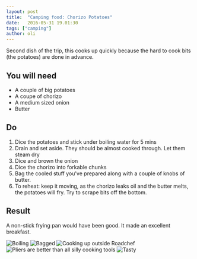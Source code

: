 ```yaml
---
layout: post
title:  "Camping food: Chorizo Potatoes"
date:   2016-05-31 19.01:30
tags: ["camping"]
author: oli
---
```


Second dish of the trip, this cooks up quickly because the hard to cook bits (the potatoes) are done in advance.

## You will need

* A couple of big potatoes
* A coupe of chorizo
* A medium sized onion
* Butter


## Do

1. Dice the potatoes and stick under boiling water for 5 mins
2. Drain and set aside.  They should be almost cooked through. Let them steam dry
3. Dice and brown the onion
4. Dice the chorizo into forkable chunks
5. Bag the cooled stuff you've prepared along with a couple of knobs of butter.
6. To reheat: keep it moving, as the chorizo leaks oil and the butter melts, the potatoes will fry.  Try to scrape bits off the bottom.


## Result
A non-stick frying pan would have been good.  It made an excellent breakfast.


![Boiling](/images/blog/camping-chorizo-potatoes/camping-chorizo-potatoes-1.jpg)
![Bagged](/images/blog/camping-chorizo-potatoes/camping-chorizo-potatoes-2.jpg)
![Cooking up outside Roadchef](/images/blog/camping-chorizo-potatoes/camping-chorizo-potatoes-3.jpg)
![Pliers are better than all silly cooking tools](/images/blog/camping-chorizo-potatoes/camping-chorizo-potatoes-4.jpg)
![Tasty](/images/blog/camping-chorizo-potatoes/camping-chorizo-potatoes-5.jpg)


